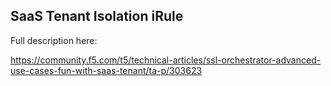 ## SaaS Tenant Isolation iRule

Full description here:

https://community.f5.com/t5/technical-articles/ssl-orchestrator-advanced-use-cases-fun-with-saas-tenant/ta-p/303623
